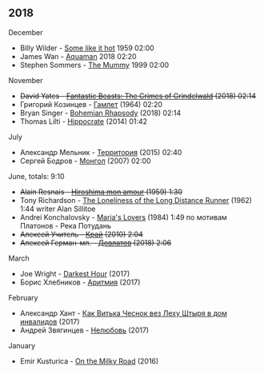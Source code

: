 2018
-----------------
December
* Billy Wilder - [Some like it hot](https://www.imdb.com/title/tt0053291/) 1959 02:00
* James Wan - [Aquaman](https://www.imdb.com/title/tt1477834/) 2018 02:20
* Stephen Sommers - [The Mummy](https://www.imdb.com/title/tt0120616/) 1999 02:00

November
* ~~David Yates - [Fantastic Beasts: The Crimes of Grindelwald](https://www.imdb.com/title/tt4123430/) (2018) 02:14~~
* Григорий Козинцев - [Гамлет](https://www.imdb.com/title/tt0058126/) (1964) 02:20
* Bryan Singer - [Bohemian Rhapsody](https://www.imdb.com/title/tt1727824/) (2018) 02:14
* Thomas Lilti - [Hippocrate](https://www.imdb.com/title/tt2891070) (2014) 01:42

July
* Александр Мельник - [Территория](https://www.imdb.com/title/tt2251828) (2015) 02:40
* Сергей Бодров - [Монгол](https://www.imdb.com/title/tt0416044) (2007) 02:00

June, totals: 9:10
* ~~Alain Resnais - [Hiroshima mon amour](https://www.imdb.com/title/tt0052893/) (1959) 1:30~~
* Tony Richardson - [The Loneliness of the Long Distance Runner](https://www.imdb.com/title/tt0056194/) (1962) 1:44 writer Alan Sillitoe
* Andrei Konchalovsky - [Maria's Lovers](https://www.imdb.com/title/tt0087682/) (1984) 1:49 по мотивам Платонов - Река Потудань
* ~~Алексей Учитель - [Край](https://www.imdb.com/title/tt1706414/) (2010) 2:04~~
* ~~Алексей Герман-мл. - [Довлатов](https://www.imdb.com/title/tt7763020/) (2018) 2:06~~

March
* Joe Wright - [Darkest Hour](https://www.youtube.com/results?search_query=Darkest+Hour+2017) (2017)
* Борис Хлебников - [Аритмия](https://www.youtube.com/results?search_query=Аритмия+2017) (2017)

February
* Александр Хант - [Как Витька Чеснок вез Леху Штыря в дом инвалидов](https://www.youtube.com/results?search_query=Как+Витька+Чеснок+вез+Леху+Штыря+в+дом+инвалидов) (2017)
* Андрей Звягинцев - [Нелюбовь](https://www.youtube.com/results?search_query=Нелюбовь+Звягенцев) (2017)

January
* Emir Kusturica - [On the Milky Road](https://www.youtube.com/results?search_query=On+the+Milky+Road+2016) (2016)
